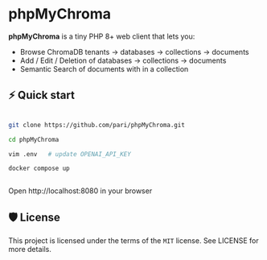 # phpMyChroma

**phpMyChroma** is a tiny PHP 8+ web client that lets you:

- Browse ChromaDB tenants → databases → collections → documents
- Add / Edit / Deletion of  databases → collections → documents
- Semantic Search of documents with in a collection


## ⚡️ Quick start

```bash

git clone https://github.com/pari/phpMyChroma.git

cd phpMyChroma

vim .env   # update OPENAI_API_KEY

docker compose up



```

Open http://localhost:8080 in your browser 


## 🛡 License

This project is licensed under the terms of the `MIT` license. See LICENSE for more details.

